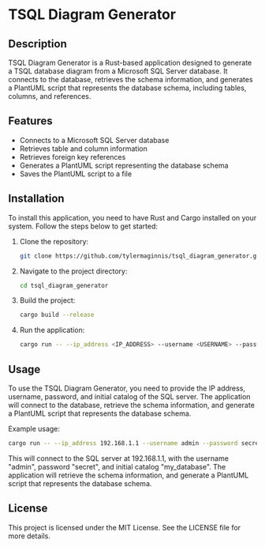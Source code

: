 # TSQL Diagram Generator

## Description

TSQL Diagram Generator is a Rust-based application designed to generate a TSQL database diagram from a Microsoft SQL Server database. It connects to the database, retrieves the schema information, and generates a PlantUML script that represents the database schema, including tables, columns, and references.

## Features

- Connects to a Microsoft SQL Server database
- Retrieves table and column information
- Retrieves foreign key references
- Generates a PlantUML script representing the database schema
- Saves the PlantUML script to a file

## Installation

To install this application, you need to have Rust and Cargo installed on your system. Follow the steps below to get started:

1. Clone the repository:
    ```sh
    git clone https://github.com/tylermaginnis/tsql_diagram_generator.git
    ```
2. Navigate to the project directory:
    ```sh
    cd tsql_diagram_generator
    ```
3. Build the project:
    ```sh
    cargo build --release
    ```
4. Run the application:
    ```sh
    cargo run -- --ip_address <IP_ADDRESS> --username <USERNAME> --password <PASSWORD> --initial_catalog <INITIAL_CATALOG>
    ```

## Usage

To use the TSQL Diagram Generator, you need to provide the IP address, username, password, and initial catalog of the SQL server. The application will connect to the database, retrieve the schema information, and generate a PlantUML script that represents the database schema.

Example usage:

```sh
cargo run -- --ip_address 192.168.1.1 --username admin --password secret --initial_catalog my_database
```

This will connect to the SQL server at 192.168.1.1, with the username "admin", password "secret", and initial catalog "my_database". The application will retrieve the schema information, and generate a PlantUML script that represents the database schema.

## License

This project is licensed under the MIT License. See the LICENSE file for more details.